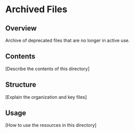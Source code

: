 # Archived Files

## Overview

Archive of deprecated files that are no longer in active use.

## Contents

[Describe the contents of this directory]

## Structure

[Explain the organization and key files]

## Usage

[How to use the resources in this directory]
